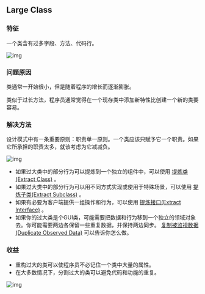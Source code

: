 ## Large Class

### 特征

一个类含有过多字段、方法、代码行。

![img](https://raw.githubusercontent.com/atlantis1024/JavaParty/master/images/%E7%BC%96%E7%A8%8B/%E9%AB%98%E6%95%88%E7%BC%96%E7%A8%8B/%E9%87%8D%E6%9E%84/large-class-1.png)

### 问题原因

类通常一开始很小，但是随着程序的增长而逐渐膨胀。

类似于过长方法，程序员通常觉得在一个现存类中添加新特性比创建一个新的类要容易。



### 解决方法

设计模式中有一条重要原则：职责单一原则。一个类应该只赋予它一个职责。如果它所承担的职责太多，就该考虑为它减减负。

![img](https://raw.githubusercontent.com/atlantis1024/JavaParty/master/images/%E7%BC%96%E7%A8%8B/%E9%AB%98%E6%95%88%E7%BC%96%E7%A8%8B/%E9%87%8D%E6%9E%84/large-class-2.png)

- 如果过大类中的部分行为可以提炼到一个独立的组件中，可以使用 [提炼类(Extract Class)](https://sourcemaking.com/refactoring/extract-class) 。
- 如果过大类中的部分行为可以用不同方式实现或使用于特殊场景，可以使用 [提炼子类(Extract Subclass)](https://sourcemaking.com/refactoring/extract-subclass) 。
- 如果有必要为客户端提供一组操作和行为，可以使用 [提炼接口(Extract Interface)](https://sourcemaking.com/refactoring/extract-interface) 。
- 如果你的过大类是个GUI类，可能需要把数据和行为移到一个独立的领域对象去。你可能需要两边各保留一些重复数据，并保持两边同步。 [复制被监视数据(Duplicate Observed Data)](https://sourcemaking.com/refactoring/duplicate-observed-data) 可以告诉你怎么做。


### 收益

- 重构过大的类可以使程序员不必记住一个类中大量的属性。
- 在大多数情况下，分割过大的类可以避免代码和功能的重复。

![img](https://raw.githubusercontent.com/atlantis1024/JavaParty/master/images/%E7%BC%96%E7%A8%8B/%E9%AB%98%E6%95%88%E7%BC%96%E7%A8%8B/%E9%87%8D%E6%9E%84/large-class-3.png)
